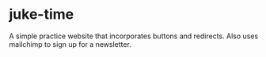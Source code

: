 # juke-time

A simple practice website that incorporates buttons and redirects. Also uses mailchimp to sign up for a newsletter.
